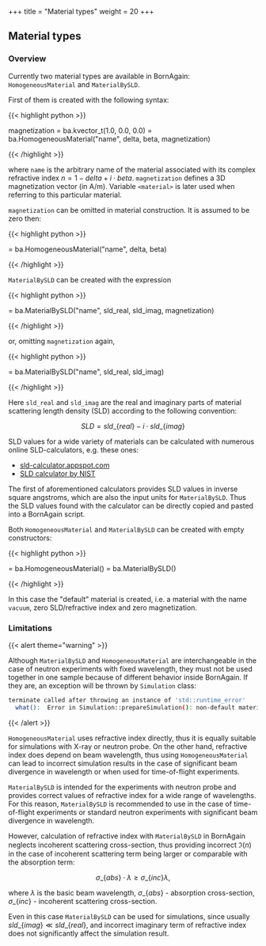 +++
title = "Material types"
weight = 20
+++

## Material types

### Overview

Currently two material types are available in BornAgain: `HomogeneousMaterial` and `MaterialBySLD`.

First of them is created with the following syntax:

{{< highlight python >}}

magnetization = ba.kvector_t(1.0, 0.0, 0.0)
<material> = ba.HomogeneousMaterial("name", delta, beta, magnetization)

{{< /highlight >}}

where `name` is the arbitrary name of the material associated with its complex refractive index $n = 1 - delta + i \cdot beta$.
`magnetization` defines a 3D magnetization vector (in A/m). Variable `<material>` is later used when referring to this particular material.

`magnetization` can be omitted in material construction. It is assumed to be zero then:

{{< highlight python >}}

<material> = ba.HomogeneousMaterial("name", delta, beta)

{{< /highlight >}}

`MaterialBySLD` can be created with the expression

{{< highlight python >}}

<material> = ba.MaterialBySLD("name", sld_real, sld_imag, magnetization)

{{< /highlight >}}

or, omitting `magnetization` again,

{{< highlight python >}}

<material> = ba.MaterialBySLD("name", sld_real, sld_imag)

{{< /highlight >}}

Here `sld_real` and `sld_imag` are the real and imaginary parts of material scattering length density (SLD) according to the following convention:

$$SLD = sld\_\{real\} - i \cdot sld\_\{imag\}$$

SLD values for a wide variety of materials can be calculated
with numerous online SLD-calculators, e.g. these ones:

* [sld-calculator.appspot.com](https://sld-calculator.appspot.com/)
* [SLD calculator by NIST](https://www.ncnr.nist.gov/resources/activation/)

The first of aforementioned calculators provides SLD values in inverse square angstroms, which are also the input units for `MaterialBySLD`.
Thus the SLD values found with the calculator can be directly copied and pasted into a BornAgain script.

Both `HomogeneousMaterial` and `MaterialBySLD` can be created with empty constructors:

{{< highlight python >}}

<material> = ba.HomogeneousMaterial()
<material2> = ba.MaterialBySLD()

{{< /highlight >}}

In this case the "default" material is created, i.e. a material with the name `vacuum`, zero SLD/refractive index and zero magnetization.

### Limitations

{{< alert theme="warning" >}}

Although `MaterialBySLD` and `HomogeneousMaterial` are interchangeable in the case of neutron experiments with fixed wavelength,
they must not be used together in one sample because of different behavior inside BornAgain. If they are, an exception will be thrown
by `Simulation` class:
```bash
terminate called after throwing an instance of 'std::runtime_error'
  what():  Error in Simulation::prepareSimulation(): non-default materials of several types in the sample provided
```

{{< /alert >}}

`HomogeneousMaterial` uses refractive index directly, thus it is equally suitable for simulations with X-ray or neutron
probe. On the other hand, refractive index does depend on beam wavelength, thus using `HomogeneousMaterial` can lead to incorrect simulation results in the case
of significant beam divergence in wavelength or when used for time-of-flight experiments.

`MaterialBySLD` is intended for the experiments with neutron probe and provides correct values of refractive index for a wide range
of wavelengths. For this reason, `MaterialBySLD` is recommended to use in the case of time-of-flight experiments or standard neutron experiments
with significant beam divergence in wavelength.

However, calculation of refractive index with `MaterialBySLD` in BornAgain neglects incoherent scattering cross-section, thus providing
incorrect $\Im(n)$ in the case of incoherent scattering term being larger or comparable with the absorption term:

$$\sigma\_\{abs\} \cdot \lambda \geq \sigma\_\{inc\} \lambda,$$

where $\lambda$ is the basic beam wavelength, $\sigma\_\{abs\}$ - absorption cross-section, $\sigma\_\{inc\}$ - incoherent scattering cross-section.

Even in this case `MaterialBySLD` can be used for simulations, since usually $sld\_\{imag\} \ll sld\_\{real\}$, and incorrect imaginary term of refractive index does not
significantly affect the simulation result.
